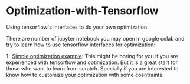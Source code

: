 # Optimization-with-Tensorflow
Using tensorflow's interfaces to do your own optimization

There are number of jupyter notebook you may open in google colab and try to learn how to use tensorflow interfaces for optimization:

1- [Simple optimization example](https://github.com/bezhvin/Optimization-with-Tensorflow/blob/main/SimpleExampleNoConstraint.ipynb): This might be boring for you if you are experienced with tensorflow and optimization. But it is a great start for those who want to learn from scratch. Specially if you are interested to know how to customize your optimization with some cosntraints.
